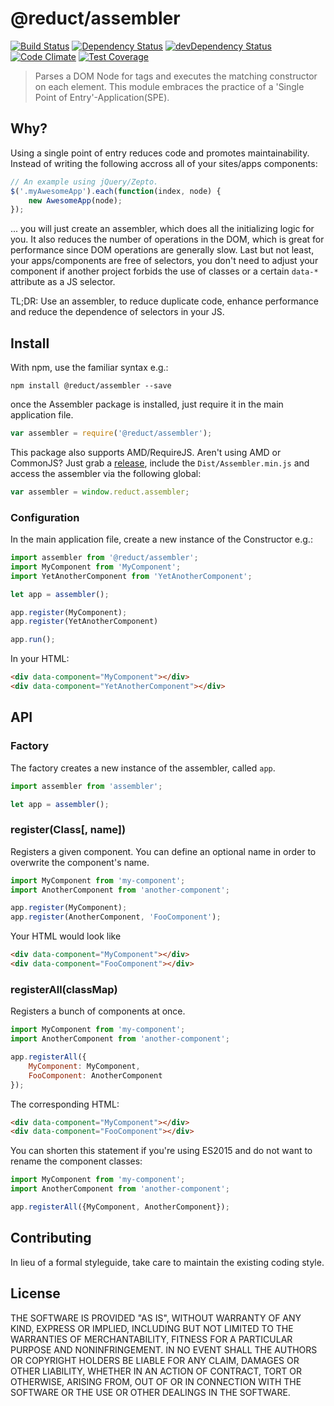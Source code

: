 # @reduct/assembler
[![Build Status](https://travis-ci.org/reduct/assembler.svg)](https://travis-ci.org/reduct/assembler) [![Dependency Status](https://david-dm.org/reduct/assembler.svg)](https://david-dm.org/reduct/assembler) [![devDependency Status](https://david-dm.org/reduct/assembler/dev-status.svg)](https://david-dm.org/reduct/assembler#info=devDependencies) [![Code Climate](https://codeclimate.com/github/reduct/assembler/badges/gpa.svg)](https://codeclimate.com/github/reduct/assembler) [![Test Coverage](https://codeclimate.com/github/reduct/assembler/badges/coverage.svg)](https://codeclimate.com/github/reduct/assembler/coverage)

> Parses a DOM Node for tags and executes the matching constructor on each element. This module embraces the practice of a 'Single Point of Entry'-Application(SPE).


## Why?
Using a single point of entry reduces code and promotes maintainability. Instead of writing the following accross all of your sites/apps components:
```js
// An example using jQuery/Zepto.
$('.myAwesomeApp').each(function(index, node) {
	new AwesomeApp(node);
});
```

... you will just create an assembler, which does all the initializing logic for you. It also reduces the number of operations in the DOM, which is great for performance since DOM operations are generally slow. Last but not least, your apps/components are free of selectors, you don't need to adjust your component if another project forbids the use of classes or a certain `data-*` attribute as a JS selector.

TL;DR: Use an assembler, to reduce duplicate code, enhance performance and reduce the dependence of selectors in your JS.


## Install
With npm, use the familiar syntax e.g.:
```shell
npm install @reduct/assembler --save
```

once the Assembler package is installed, just require it in the main application file.
```js
var assembler = require('@reduct/assembler');
```

This package also supports AMD/RequireJS. Aren't using AMD or CommonJS? Just grab a [release](https://github.com/reduct/assembler/releases), include the `Dist/Assembler.min.js` and access the assembler via the following global:
```js
var assembler = window.reduct.assembler;
```

### Configuration
In the main application file, create a new instance of the Constructor e.g.:

```js
import assembler from '@reduct/assembler';
import MyComponent from 'MyComponent';
import YetAnotherComponent from 'YetAnotherComponent';

let app = assembler();

app.register(MyComponent);
app.register(YetAnotherComponent)

app.run();
```

In your HTML:

```html
<div data-component="MyComponent"></div>
<div data-component="YetAnotherComponent"></div>
```


## API

### Factory

The factory creates a new instance of the assembler, called `app`.

```js
import assembler from 'assembler';

let app = assembler();
```

### register(Class[, name])

Registers a given component. You can define an optional name in order to overwrite the component's name.

```js
import MyComponent from 'my-component';
import AnotherComponent from 'another-component';

app.register(MyComponent);
app.register(AnotherComponent, 'FooComponent');
```

Your HTML would look like

```html
<div data-component="MyComponent"></div>
<div data-component="FooComponent"></div>
```

### registerAll(classMap)

Registers a bunch of components at once.

```js
import MyComponent from 'my-component';
import AnotherComponent from 'another-component';

app.registerAll({
    MyComponent: MyComponent,
    FooComponent: AnotherComponent
});
```

The corresponding HTML:

```html
<div data-component="MyComponent"></div>
<div data-component="FooComponent"></div>
```

You can shorten this statement if you're using ES2015 and do not want to rename the component classes:

```js
import MyComponent from 'my-component';
import AnotherComponent from 'another-component';

app.registerAll({MyComponent, AnotherComponent});
```


## Contributing
In lieu of a formal styleguide, take care to maintain the existing coding style.


## License
THE SOFTWARE IS PROVIDED "AS IS", WITHOUT WARRANTY OF ANY KIND, EXPRESS OR
IMPLIED, INCLUDING BUT NOT LIMITED TO THE WARRANTIES OF MERCHANTABILITY,
FITNESS FOR A PARTICULAR PURPOSE AND NONINFRINGEMENT. IN NO EVENT SHALL THE
AUTHORS OR COPYRIGHT HOLDERS BE LIABLE FOR ANY CLAIM, DAMAGES OR OTHER
LIABILITY, WHETHER IN AN ACTION OF CONTRACT, TORT OR OTHERWISE, ARISING FROM,
OUT OF OR IN CONNECTION WITH THE SOFTWARE OR THE USE OR OTHER DEALINGS IN
THE SOFTWARE.
